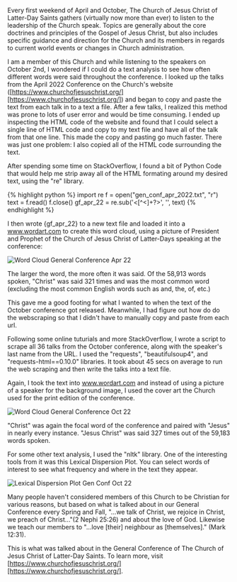 Every first weekend of April and October, The Church of Jesus Christ of Latter-Day Saints gathers (virtually now more than ever) to listen to the leadership of the Church speak. Topics are generally about the core doctrines and principles of the Gospel of Jesus Christ, but also includes specific guidance and direction for the Church and its members in regards to current world events or changes in Church administration.

I am a member of this Church and while listening to the speakers on October 2nd, I wondered if I could do a text analysis to see how often different words were said throughout the conference. I looked up the talks from the April 2022 Conference on the Church's website ([https://www.churchofjesuschrist.org/][https://www.churchofjesuschrist.org/]) and began to copy and paste the text from each talk in to a text a file. After a few talks, I realized this method was prone to lots of user error and would be time consuming. I ended up inspecting the HTML code of the website and found that I could select a single line of HTML code and copy to my text file and have all of the talk from that one line. This made the copy and pasting go much faster. There was just one problem: I also copied all of the HTML code surrounding the text.

After spending some time on StackOverflow, I found a bit of Python Code that would help me strip away all of the HTML formating around my desired text, using the "re" library.

{% highlight python %}
import re
f = open(\"gen_conf_apr_2022.txt\", \"r\")
text = f.read()
f.close()
gf_apr_22 = re.sub('<[^<]+?>', '', text)
{% endhighlight %}

I then wrote {gf_apr_22} to a new text file and loaded it into a www.wordart.com to create this word cloud, using a picture of President and Prophet of the Church of Jesus Christ of Latter-Days speaking at the conference:

![Word Cloud General Conference Apr 22]({{site.baseurl}}/assets/img/gc_apr_22_word_art.png)

The larger the word, the more often it was said. Of the 58,913 words spoken, "Christ" was said 321 times and was the most common word (excluding the most common English words such as and, the, of, etc.) 

This gave me a good footing for what I wanted to when the text of the October conference got released. Meanwhile, I had figure out how do do the webscraping so that I didn't have to manually copy and paste from each url. 

Following some online tuturials and more StackOverflow, I wrote a script to scrape all 36 talks from the October conference, along with the speaker's last name from the URL. I used the "requests", "beautifulsoup4", and "requests-html==0.10.0" libraries. It took about 45 secs on average to run the web scraping and then write the talks into a text file. 

Again, I took the text into www.wordart.com and instead of using a picture of a speaker for the background image, I used the cover art the Church used for the print edition of the conference. 

![Word Cloud General Conference Oct 22]({{site.baseurl}}/assets/img/gen_conf_oct_22_wordcloud.png)

"Christ" was again the focal word of the conference and paired with "Jesus" in nearly every instance. "Jesus Christ" was said 327 times out of the 59,183 words spoken. 

For some other text analysis, I used the "nltk" library. One of the interesting tools from it was this Lexical Dispersion Plot. You can select words of interest to see what frequency and where in the text they appear. 

![Lexical Dispersion Plot Gen Conf Oct 22]({{site.baseurl}}/assets/img/genconf_oct22_dispersion_plot.png)

Many people haven't considered members of this Church to be Christian for various reasons, but based on what is talked about in our General Conference every Spring and Fall, "...we talk of Christ, we rejoice in Christ, we preach of Christ..."(2 Nephi 25:26) and about the love of God. Likewise we teach our members to "...love [their] neighbour as [themselves]." (Mark 12:31).

This is what was talked about in the General Conference of The Church of Jesus Christ of Latter-Day Saints. To learn more, visit [https://www.churchofjesuschrist.org/][https://www.churchofjesuschrist.org/].